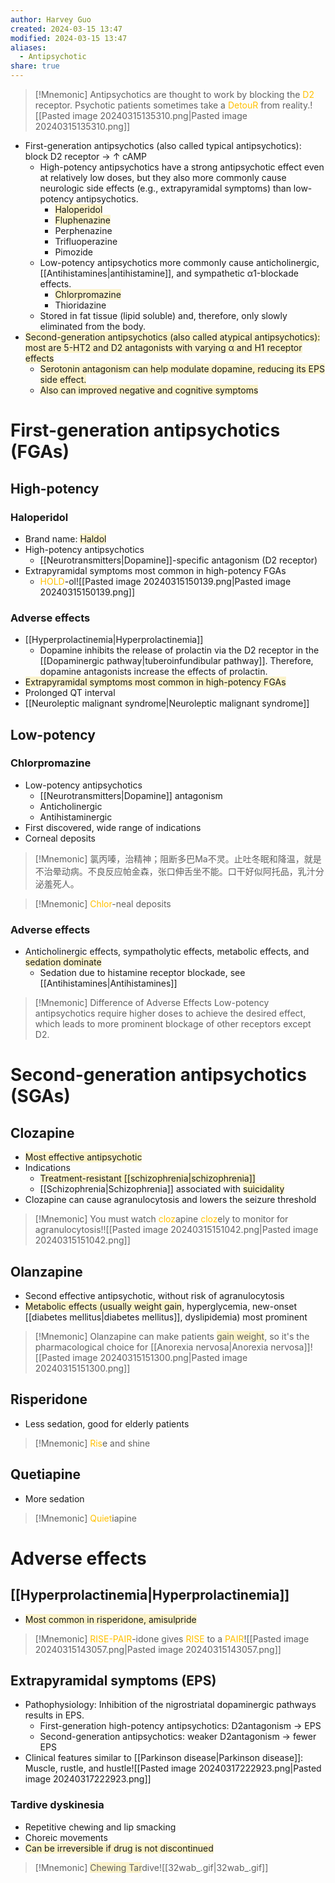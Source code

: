 ```yaml
---
author: Harvey Guo
created: 2024-03-15 13:47
modified: 2024-03-15 13:47
aliases:
  - Antipsychotic
share: true
---
```

>[!Mnemonic] 
>Antipsychotics are thought to work by blocking the <font color="#ffc000">D2</font> receptor.
>Psychotic patients sometimes take a <font color="#ffc000">DetouR</font> from reality.![[Pasted image 20240315135310.png|Pasted image 20240315135310.png]]


- First-generation antipsychotics (also called typical antipsychotics): block D2 receptor → ↑ cAMP
	- High-potency antipsychotics have a strong antipsychotic effect even at relatively low doses, but they also more commonly cause neurologic side effects (e.g., extrapyramidal symptoms) than low-potency antipsychotics.
		- <span style="background:rgba(240, 200, 0, 0.2)">Haloperidol</span>
		- <span style="background:rgba(240, 200, 0, 0.2)">Fluphenazine</span>
		- Perphenazine
		- Trifluoperazine
		- Pimozide
	- Low-potency antipsychotics more commonly cause anticholinergic, [[Antihistamines|antihistamine]], and sympathetic α1-blockade effects.
		- <span style="background:rgba(240, 200, 0, 0.2)">Chlorpromazine</span>
		- Thioridazine
	- Stored in fat tissue (lipid soluble) and, therefore, only slowly eliminated from the body.
- <span style="background:rgba(240, 200, 0, 0.2)">Second-generation antipsychotics (also called atypical antipsychotics): most are 5-HT2 and D2 antagonists with varying α and H1 receptor effects</span>
	- <span style="background:rgba(240, 200, 0, 0.2)">Serotonin antagonism can help modulate dopamine, reducing its EPS side effect.</span>
	- <span style="background:rgba(240, 200, 0, 0.2)">Also can improved negative and cognitive symptoms</span>
# First-generation antipsychotics (FGAs)
## High-potency
### Haloperidol
- Brand name: <span style="background:rgba(240, 200, 0, 0.2)">Haldol</span>
- High-potency antipsychotics
	- [[Neurotransmitters|Dopamine]]-specific antagonism (D2 receptor)
- Extrapyramidal symptoms most common in high-potency FGAs
	- <font color="#ffc000">HOLD</font>-ol![[Pasted image 20240315150139.png|Pasted image 20240315150139.png]]
### Adverse effects
- [[Hyperprolactinemia|Hyperprolactinemia]] 
	- Dopamine inhibits the release of prolactin via the D2 receptor in the [[Dopaminergic pathway|tuberoinfundibular pathway]]. Therefore, dopamine antagonists increase the effects of prolactin.
- <span style="background:rgba(240, 200, 0, 0.2)">Extrapyramidal symptoms most common in high-potency FGAs</span>
- Prolonged QT interval
- [[Neuroleptic malignant syndrome|Neuroleptic malignant syndrome]]
## Low-potency
### Chlorpromazine
- Low-potency antipsychotics
	- [[Neurotransmitters|Dopamine]] antagonism
	- Anticholinergic
	- Antihistaminergic
- First discovered, wide range of indications
- Corneal deposits
>[!Mnemonic] 
>氯丙嗪，治精神；阻断多巴Ma不灵。止吐冬眠和降温，就是不治晕动病。不良反应帕金森，张口伸舌坐不能。口干好似阿托品，乳汁分泌羞死人。

>[!Mnemonic] 
><font color="#ffc000">Chlor</font>-neal deposits
### Adverse effects
- Anticholinergic effects, sympatholytic effects, metabolic effects, and <span style="background:rgba(240, 200, 0, 0.2)">sedation dominate</span>
	- Sedation due to histamine receptor blockade, see [[Antihistamines|Antihistamines]]

>[!Mnemonic] Difference of Adverse Effects
>Low-potency antipsychotics require higher doses to achieve the desired effect, which leads to more prominent blockage of other receptors except D2.
# Second-generation antipsychotics (SGAs)
## Clozapine
- <span style="background:rgba(240, 200, 0, 0.2)">Most effective antipsychotic</span>
- Indications
	- <span style="background:rgba(240, 200, 0, 0.2)">Treatment-resistant [[schizophrenia|schizophrenia]]</span>
	- [[Schizophrenia|Schizophrenia]] associated with <span style="background:rgba(240, 200, 0, 0.2)">suicidality</span>
- Clozapine can cause agranulocytosis and lowers the seizure threshold
>[!Mnemonic] 
>You must watch <font color="#ffc000">cloz</font>apine <font color="#ffc000">cloz</font>ely to monitor for agranulocytosis!![[Pasted image 20240315151042.png|Pasted image 20240315151042.png]]
## Olanzapine
- Second effective antipsychotic, without risk of agranulocytosis
- <span style="background:rgba(240, 200, 0, 0.2)">Metabolic effects (usually weight gain</span>, hyperglycemia, new-onset [[diabetes mellitus|diabetes mellitus]], dyslipidemia) most prominent
>[!Mnemonic] 
>Olanzapine can make patients <span style="background:rgba(240, 200, 0, 0.2)">gain weight</span>, so it's the pharmacological choice for [[Anorexia nervosa|Anorexia nervosa]]![[Pasted image 20240315151300.png|Pasted image 20240315151300.png]]
## Risperidone
- Less sedation, good for elderly patients
>[!Mnemonic] 
><font color="#ffc000">Ris</font>e and shine
## Quetiapine
- More sedation
>[!Mnemonic] 
><font color="#ffc000">Quiet</font>iapine
# Adverse effects
## [[Hyperprolactinemia|Hyperprolactinemia]]
- <span style="background:rgba(240, 200, 0, 0.2)">Most common in risperidone, amisulpride</span>
>[!Mnemonic] 
><font color="#ffc000">RISE-PAIR</font>-idone gives <font color="#ffc000">RISE</font> to a <font color="#ffc000">PAIR</font>![[Pasted image 20240315143057.png|Pasted image 20240315143057.png]]
## Extrapyramidal symptoms (EPS)
- Pathophysiology: Inhibition of the nigrostriatal dopaminergic pathways results in EPS.
	- First-generation high-potency antipsychotics: D2antagonism → EPS
	- Second-generation antipsychotics: weaker D2antagonism → fewer EPS
- Clinical features similar to [[Parkinson disease|Parkinson disease]]: Muscle, rustle, and hustle![[Pasted image 20240317222923.png|Pasted image 20240317222923.png]]
### Tardive dyskinesia
- Repetitive chewing and lip smacking
- Choreic movements
- <span style="background:rgba(240, 200, 0, 0.2)">Can be irreversible if drug is not discontinued</span>
>[!Mnemonic] 
><span style="background:rgba(240, 200, 0, 0.2)">Chewing Tar</span>dive![[32wab_.gif|32wab_.gif]]